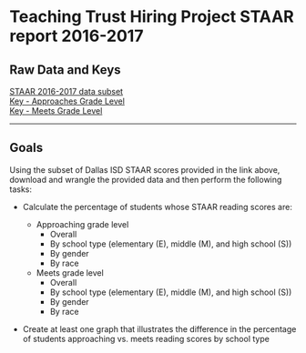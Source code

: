 # Teaching Trust Hiring Project STAAR report 2016-2017

## Raw Data and Keys
[STAAR 2016-2017 data subset](https://docs.google.com/spreadsheets/d/1ZDtcdSLkIdSaLqY6l4siR7ZMIIf-l8fHsBQ25OcLgqc/edit?usp=sharing)  
[Key - Approaches Grade Level](https://rptsvr1.tea.texas.gov/perfreport/tapr/2017/download/campstaar2a.html)  
[Key - Meets Grade Level](https://rptsvr1.tea.texas.gov/perfreport/tapr/2017/download/campstaar2b.html)

***

## Goals

Using the subset of Dallas ISD STAAR scores provided in the link above, download and wrangle the provided data and then perform the following tasks:
* Calculate the percentage of students whose STAAR reading scores are:
  * Approaching grade level 
    * Overall
    * By school type (elementary (E), middle (M), and high school (S))
    * By gender
    * By race
  * Meets grade level 
    * Overall
    * By school type (elementary (E), middle (M), and high school (S))
    * By gender
    * By race

* Create at least one graph that illustrates the difference in the percentage of students approaching vs. meets reading scores by school type
